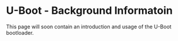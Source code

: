 # U-Boot - Background Informatoin

This page will soon contain an introduction and usage of the U-Boot bootloader.
